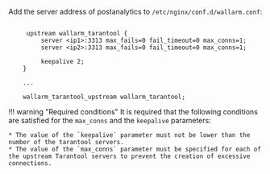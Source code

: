 Add the server address of postanalytics to `/etc/nginx/conf.d/wallarm.conf`:

```

     upstream wallarm_tarantool {
         server <ip1>:3313 max_fails=0 fail_timeout=0 max_conns=1;
         server <ip2>:3313 max_fails=0 fail_timeout=0 max_conns=1;
         
         keepalive 2;
    }

    ...

    wallarm_tarantool_upstream wallarm_tarantool;
```

!!! warning "Required conditions"
    It is required that the following conditions are satisfied for the `max_conns` and the `keepalive` parameters:
    
    * The value of the `keepalive` parameter must not be lower than the number of the tarantool servers.
    * The value of the `max_conns` parameter must be specified for each of the upstream Tarantool servers to prevent the creation of excessive connections.
